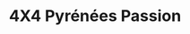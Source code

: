 ---
title: "4X4 Pyrénées Passion"
url: /lorp-sentaraille/4x4-pyrenees-passion/
shop: réparation de voitures
---